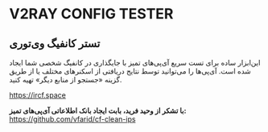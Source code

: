 # V2RAY CONFIG TESTER
## تستر کانفیگ وی‌تو‌ری

این‌ابزار ساده برای تست سریع آی‌پی‌های تمیز با جایگذاری در کانفیگ شخصی شما ایجاد شده است. آی‌پی‌ها را می‌توانید توسط نتایج دریافتی از اسکنرهای مختلف یا از طریق گزینه «جستجو از منابع دیگر» تهیه کنید.

https://ircf.space

__با تشکر از وحید فرید، بابت ایجاد بانک اطلاعاتی آی‌پی‌های تمیز:__\
https://github.com/vfarid/cf-clean-ips
